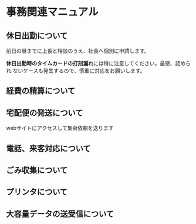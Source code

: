 # 事務関連マニュアル
## 休日出勤について
前日の昼までに上長と相談のうえ、社長へ個別に申請します。

**休日出勤時のタイムカードの打刻漏れ**には特に注意してください。最悪、認められ
ないケースも発生するので、慎重に対応をお願いします。

## 経費の精算について
## 宅配便の発送について
webサイトにアクセスして集荷依頼を送ります
## 電話、来客対応について
## ごみ収集について
## プリンタについて
## 大容量データの送受信について